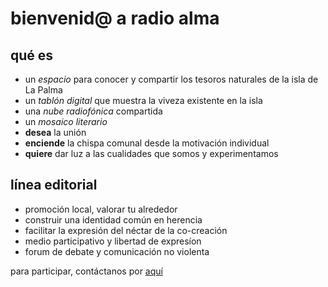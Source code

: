 
# bienvenid@ a __radio alma__

## qué es

- un _espacio_ para conocer y compartir los tesoros naturales de la isla de La Palma
- un _tablón digital_ que muestra la viveza existente en la isla
- una _nube radiofónica_ compartida
- un _mosaico literario_
- **desea** la unión
- **enciende** la chispa comunal desde la motivación individual
- **quiere** dar luz a las cualidades que somos y experimentamos

## línea editorial
- promoción local, valorar tu alrededor
- construir una identidad común en herencia
- facilitar la expresión del néctar de la co-creación
- medio participativo y libertad de expresíon
- forum de debate y comunicación no violenta

para participar, contáctanos por [aquí](mailto:alma.palma.radio@gmail.com)